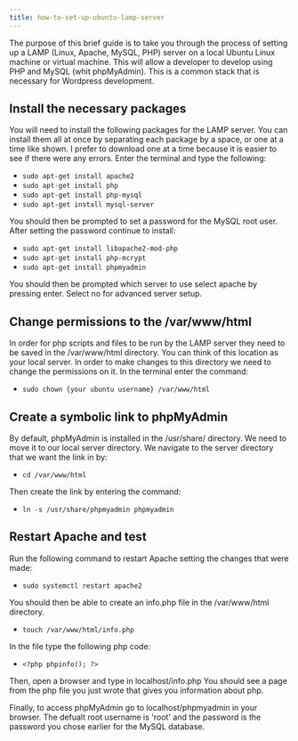 ```yaml
---
title: how-to-set-up-ubuntu-lamp-server
---
```


The purpose of this brief guide is to take you through the process of setting up a LAMP (Linux, Apache, MySQL, PHP) server on a local Ubuntu Linux machine or virtual machine.  This will allow a developer to develop using PHP and MySQL (whit phpMyAdmin). This is a common stack that is necessary for Wordpress development.

## Install the necessary packages

 You will need to install the following packages for the LAMP server.  You can install them all at once by separating each package by a space, or one at a time like shown.  I prefer to download one at a time because it is easier to see if there were any errors. Enter the terminal and type the following:

 * `sudo apt-get install apache2`
 * `sudo apt-get install php`
 * `sudo apt-get install php-mysql`
 * `sudo apt-get install mysql-server`

You should then be prompted to set a password for the MySQL root user. After setting the password continue to install:

 * `sudo apt-get install libapache2-mod-php`
 * `sudo apt-get install php-mcrypt`
 * `sudo apt-get install phpmyadmin`

You should then be prompted which server to use select apache by pressing enter.
Select no for advanced server setup.

## Change permissions to the /var/www/html

In order for php scripts and files to be run by the LAMP server they need to be saved in the /var/www/html directory.  You can think of this location as your local server.  In order to make changes to this directory we need to change the permissions on it.  In the terminal enter the command:

* `sudo chown {your ubuntu username} /var/www/html`

## Create a symbolic link to phpMyAdmin

By default, phpMyAdmin is installed in the /usr/share/ directory.  We need to move it to our local server directory. We navigate to the server directory that we want the link in by:

* `cd /var/www/html`

Then create the link by entering the command:

* `ln -s /usr/share/phpmyadmin phpmyadmin`

## Restart Apache and test

Run the following command to restart Apache setting the changes that were made:

* `sudo systemctl restart apache2`

You should then be able to create an info.php file in the /var/www/html directory.

* `touch /var/www/html/info.php`

In the file type the following php code:

* `<?php
      phpinfo();
    ?>`

Then, open a browser and type in localhost/info.php
You should see a page from the php file you just wrote that gives you information about php.

Finally, to access phpMyAdmin go to localhost/phpmyadmin in your browser.  The defualt root username is 'root' and the password is the password you chose earlier for the MySQL database.  
